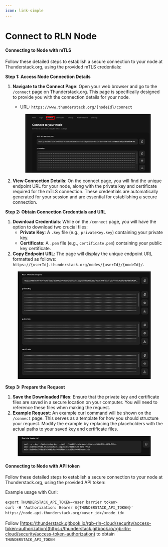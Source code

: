 ```yaml
---
icon: link-simple
---
```


# Connect to RLN Node

#### Connecting to  Node with mTLS

Follow these detailed steps to establish a secure connection to your node at Thunderstack.org, using the provided mTLS credentials:

**Step 1: Access Node Connection Details**

1.  **Navigate to the Connect Page**: Open your web browser and go to the `/connect` page on Thunderstack.org. This page is specifically designed to provide you with the connection details for your node.

    * URL: `https://www.thunderstack.org/{nodeId}/connect`

    <figure><img src="../../../../.gitbook/assets/image (4).png" alt=""><figcaption></figcaption></figure>
2. **View Connection Details**: On the connect page, you will find the unique endpoint URL for your node, along with the private key and certificate required for the mTLS connection. These credentials are automatically generated for your session and are essential for establishing a secure connection.

**Step 2: Obtain Connection Credentials and URL**

1. **Download Credentials**: While on the `/connect` page, you will have the option to download two crucial files:
   * **Private Key**: A `.key` file (e.g., `privateKey.key`) containing your private key.
   * **Certificate**: A `.pem` file (e.g., `certificate.pem`) containing your public key certificate.
2. **Copy Endpoint URL**: The page will display the unique endpoint URL formatted as follows: `https://{userId}.thunderstack.org/nodes/{userId}/{nodeId}/`.&#x20;

<figure><img src="../../../../.gitbook/assets/image (5).png" alt=""><figcaption></figcaption></figure>

**Step 3: Prepare the Request**

1. **Save the Downloaded Files**: Ensure that the private key and certificate files are saved in a secure location on your computer. You will need to reference these files when making the request.
2. **Example Request**: An example curl command will be shown on the `/connect` page. This serves as a template for how you should structure your request. Modify the example by replacing the placeholders with the actual paths to your saved key and certificate files.

<figure><img src="../../../../.gitbook/assets/image (6).png" alt=""><figcaption></figcaption></figure>

#### Connecting to  Node with API token

Follow these detailed steps to establish a secure connection to your node at Thunderstack.org, using the provided API token:

Example usage with Curl:

`export THUNDERSTACK_API_TOKEN=<user barrier token>`\
`curl -H 'Authorization: Bearer ${THUNDERSTACK_API_TOKEN}' https://node-api.thunderstack.org/<user_id>/<node_id>`\
\
Follow [https://thunderstack.gitbook.io/rgb-rln-cloud/security/access-token-authorization](https://thunderstack.gitbook.io/rgb-rln-cloud/security/access-token-authorization) to obtain `THUNDERSTACK_API_TOKEN`



